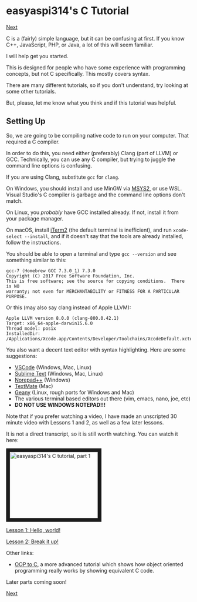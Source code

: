 # easyaspi314's C Tutorial

[Next](https://github.com/easyaspi314/c-tutorial/blob/master/lesson1.md)

C is a (fairly) simple language, but it can be confusing at first. If you know C++, JavaScript, PHP, or Java, a lot of this will seem familiar.

I will help get you started.

This is designed for people who have some experience with programming concepts, but not C specifically. This mostly covers syntax.

There are many different tutorials, so if you don't understand, try looking at some other tutorials.

But, please, let me know what you think and if this tutorial was helpful.

## Setting Up

So, we are going to be compiling native code to run on your computer. That required a C compiler.

In order to do this, you need either (preferably) Clang (part of LLVM) or GCC. Technically, you can use any C compiler, but trying to juggle the command line options is confusing.

If you are using Clang, substitute `gcc` for `clang`.

On Windows, you should install and use MinGW via [MSYS2](https://www.msys2.org), or use WSL. Visual Studio's C compiler is garbage and the command line options don't match.

On Linux, you *probably* have GCC installed already. If not, install it from your package manager.

On macOS, install [iTerm2](https://www.iterm2.com) (the default terminal is inefficient), and run `xcode-select --install`, and if it doesn't say that the tools are already installed, follow the instructions.

You should be able to open a terminal and type `gcc --version` and see something similar to this:

```
gcc-7 (Homebrew GCC 7.3.0_1) 7.3.0
Copyright (C) 2017 Free Software Foundation, Inc.
This is free software; see the source for copying conditions.  There is NO
warranty; not even for MERCHANTABILITY or FITNESS FOR A PARTICULAR PURPOSE.

```
Or this (may also say clang instead of Apple LLVM):

```
Apple LLVM version 8.0.0 (clang-800.0.42.1)
Target: x86_64-apple-darwin15.6.0
Thread model: posix
InstalledDir: /Applications/Xcode.app/Contents/Developer/Toolchains/XcodeDefault.xctoolchain/usr/bin
```

You also want a decent text editor with syntax highlighting. Here are some suggestions:

 * [VSCode](https://code.visualstudio.com) (Windows, Mac, Linux)
 * [Sublime Text](https://www.sublimetext.com) (Windows, Mac, Linux)
 * [Norepad++](http://www.notepad-plus-plus.org) (Windows)
 * [TextMate](https://macromates.com/) (Mac)
 * [Geany](https://www.geany.org/) (Linux, rough ports for Windows and Mac)
 * The various terminal based editors out there (vim, emacs, nano, joe, etc)
 * **DO NOT USE WINDOWS NOTEPAD!!!**

Note that if you prefer watching a video, I have made an unscripted 30 minute video with Lessons 1 and 2, as well as a few later lessons.

It is not a direct transcript, so it is still worth watching. You can watch it here:

<!-- blatant copy from the markdown tutorial -->
<a href="http://www.youtube.com/watch?feature=player_embedded&v=BJK8c9bUEEc" target="_blank">
    <img src="http://img.youtube.com/vi/BJK8c9bUEEc/0.jpg" alt="easyaspi314's C tutorial, part 1" width="240" height="180" border="10" />
</a>

[Lesson 1: Hello, world!](https://github.com/easyaspi314/c-tutorial/blob/master/lesson1.md)

[Lesson 2: Break it up!](https://github.com/easyaspi314/c-tutorial/blob/master/lesson2.md)

Other links:

 * [OOP to C](https://github.com/easyaspi314/oop-to-c), a more advanced tutorial which shows how object oriented programming really works by showing equivalent C code.

Later parts coming soon!

[Next](https://github.com/easyaspi314/c-tutorial/blob/master/lesson1.md)
